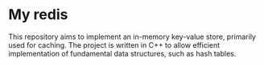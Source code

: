 # My redis

This repository aims to implement an in-memory key-value store, primarily used for caching. The project is written in C++ to allow efficient implementation of fundamental data structures, such as hash tables.
